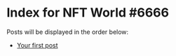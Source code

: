 # Index for NFT World #6666
Posts will be displayed in the order below:

- [Your first post](./001-first.md)


